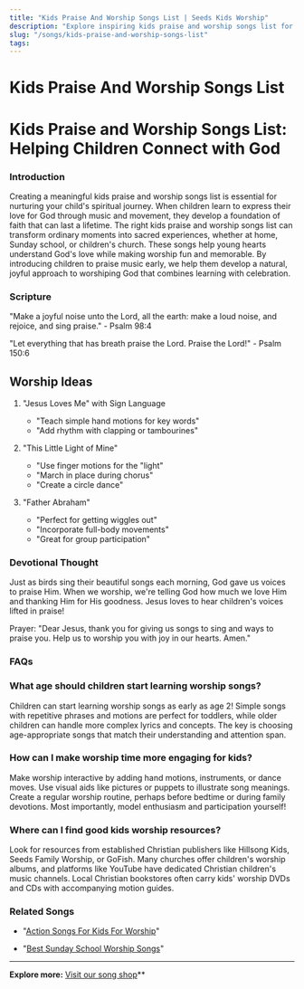 ```yaml
---
title: "Kids Praise And Worship Songs List | Seeds Kids Worship"
description: "Explore inspiring kids praise and worship songs list for children's worship and faith development. Biblical music resources for families and ministry."
slug: "/songs/kids-praise-and-worship-songs-list"
tags:
---
```


# Kids Praise And Worship Songs List

# Kids Praise and Worship Songs List: Helping Children Connect with God

### Introduction
Creating a meaningful kids praise and worship songs list is essential for nurturing your child's spiritual journey. When children learn to express their love for God through music and movement, they develop a foundation of faith that can last a lifetime. The right kids praise and worship songs list can transform ordinary moments into sacred experiences, whether at home, Sunday school, or children's church. These songs help young hearts understand God's love while making worship fun and memorable. By introducing children to praise music early, we help them develop a natural, joyful approach to worshiping God that combines learning with celebration.

### Scripture
"Make a joyful noise unto the Lord, all the earth: make a loud noise, and rejoice, and sing praise." - Psalm 98:4

"Let everything that has breath praise the Lord. Praise the Lord!" - Psalm 150:6

## Worship Ideas
1. "Jesus Loves Me" with Sign Language
   - "Teach simple hand motions for key words"
   - "Add rhythm with clapping or tambourines"

2. "This Little Light of Mine"
   - "Use finger motions for the "light"
   - "March in place during chorus"
   - "Create a circle dance"

3. "Father Abraham"
   - "Perfect for getting wiggles out"
   - "Incorporate full-body movements"
   - "Great for group participation"

### Devotional Thought
Just as birds sing their beautiful songs each morning, God gave us voices to praise Him. When we worship, we're telling God how much we love Him and thanking Him for His goodness. Jesus loves to hear children's voices lifted in praise!

Prayer: "Dear Jesus, thank you for giving us songs to sing and ways to praise you. Help us to worship you with joy in our hearts. Amen."

### FAQs

### What age should children start learning worship songs?
Children can start learning worship songs as early as age 2! Simple songs with repetitive phrases and motions are perfect for toddlers, while older children can handle more complex lyrics and concepts. The key is choosing age-appropriate songs that match their understanding and attention span.

### How can I make worship time more engaging for kids?
Make worship interactive by adding hand motions, instruments, or dance moves. Use visual aids like pictures or puppets to illustrate song meanings. Create a regular worship routine, perhaps before bedtime or during family devotions. Most importantly, model enthusiasm and participation yourself!

### Where can I find good kids worship resources?
Look for resources from established Christian publishers like Hillsong Kids, Seeds Family Worship, or GoFish. Many churches offer children's worship albums, and platforms like YouTube have dedicated Christian children's music channels. Local Christian bookstores often carry kids' worship DVDs and CDs with accompanying motion guides.

### Related Songs

- "[Action Songs For Kids For Worship](/songs/action-songs-for-kids-for-worship/)"

- "[Best Sunday School Worship Songs](/songs/best-sunday-school-worship-songs/)"

---

**Explore more:** [Visit our song shop](https://seedskidsworship.com/shop)**

<!-- Schema Markup -->
<script type="application/ld+json">
{
  "@context": "https://schema.org",
  "@type": "MusicRecording",
  "name": "Kids Praise And Worship Songs List",
  "byArtist": {
    "@type": "MusicGroup",
    "name": "Seeds Kids Worship"
  },
  "isFamilyFriendly": true,
  "url": "https://seedskidsworship.com/songs/kids-praise-and-worship-songs-list/"
}
</script>